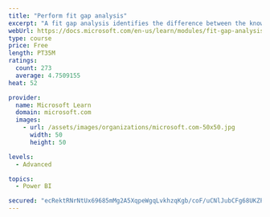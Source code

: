 ```yaml
---
title: "Perform fit gap analysis"
excerpt: "A fit gap analysis identifies the difference between the known requirements and the proposed or current solution. This module covers performing a fit gap analysis."
webUrl: https://docs.microsoft.com/en-us/learn/modules/fit-gap-analysis/
type: course
price: Free
length: PT35M
ratings:
  count: 273
  average: 4.7509155
heat: 52

provider:
  name: Microsoft Learn
  domain: microsoft.com
  images:
    - url: /assets/images/organizations/microsoft.com-50x50.jpg
      width: 50
      height: 50

levels:
  - Advanced

topics:
  - Power BI

secured: "ecRektRNrNtUx69685mMg2A5XqpeWgqLvkhzqKgb/coF/uCNlJubCFg68UKZPM77j6/kEIRr18XaQfDyj4gUkd0g3HM2rRVrIpGnKAFGPJjBDAYC65FkwTkrG8oq56EZnMMEzAYZmCaZW3bi3baQUfahysRYZEb3GXmIL0Y5lkVaqugqoxUrb8KV8SIQqC4UWyfxsXLM5mu7A2WA3+htyILIOpfWOeXPBn8PaVMEju6SMPBj8BeDJowfsxFX69KSbO4TmjNhOVJ5oohC6vUPz+6VXMaKGGxeLIW+EtQVF4snzQiMGlsojFe1Fp+IjhvYSC2U6G3+5XeLOrdwA/jN206y4mD7YUmaFk4wdDAy2PqmeBAtBIMn91Jed1FJs12mZ4sBDZINuTImo6CUxHQuCg==;AZLFea9or2use6rhmK9PnA=="
---
```


